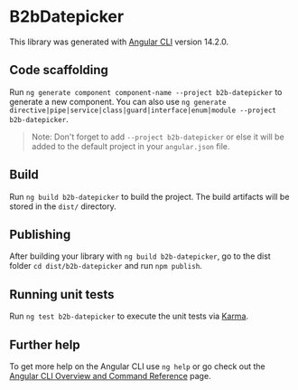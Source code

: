 # B2bDatepicker

This library was generated with [Angular CLI](https://github.com/angular/angular-cli) version 14.2.0.

## Code scaffolding

Run `ng generate component component-name --project b2b-datepicker` to generate a new component. You can also use `ng generate directive|pipe|service|class|guard|interface|enum|module --project b2b-datepicker`.
> Note: Don't forget to add `--project b2b-datepicker` or else it will be added to the default project in your `angular.json` file. 

## Build

Run `ng build b2b-datepicker` to build the project. The build artifacts will be stored in the `dist/` directory.

## Publishing

After building your library with `ng build b2b-datepicker`, go to the dist folder `cd dist/b2b-datepicker` and run `npm publish`.

## Running unit tests

Run `ng test b2b-datepicker` to execute the unit tests via [Karma](https://karma-runner.github.io).

## Further help

To get more help on the Angular CLI use `ng help` or go check out the [Angular CLI Overview and Command Reference](https://angular.io/cli) page.
